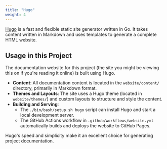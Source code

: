 ```yaml
---
title: "Hugo"
weight: 4
---
```


[Hugo](https://gohugo.io/) is a fast and flexible static site generator written in Go. It takes content written in Markdown and uses templates to generate a complete HTML website.

## Usage in this Project

The documentation website for this project (the site you might be viewing this on if you're reading it online) is built using Hugo.

*   **Content**: All documentation content is located in the `website/content/` directory, primarily in Markdown format.
*   **Themes and Layouts**: The site uses a Hugo theme (located in `website/themes/`) and custom layouts to structure and style the content.
*   **Building and Serving**:
    *   The `./bin/bash/setup.sh hugo` script can install Hugo and start a local development server.
    *   The GitHub Actions workflow in `.github/workflows/website.yml` automatically builds and deploys the website to GitHub Pages.

Hugo's speed and simplicity make it an excellent choice for generating project documentation.

